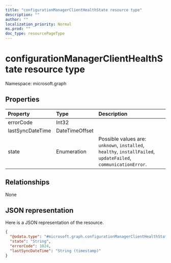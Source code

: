 ```yaml
---
title: "configurationManagerClientHealthState resource type"
description: ""
author: ""
localization_priority: Normal
ms.prod: ""
doc_type: resourcePageType
---
```


# configurationManagerClientHealthState resource type


Namespace: microsoft.graph



## Properties
|Property|Type|Description|
|:---|:---|:---|
|errorCode|Int32||
|lastSyncDateTime|DateTimeOffset||
|state|Enumeration| Possible values are: `unknown`, `installed`, `healthy`, `installFailed`, `updateFailed`, `communicationError`.|

## Relationships
None

## JSON representation
Here is a JSON representation of the resource.
<!-- {
  "blockType": "resource",
  "@odata.type": "microsoft.graph.configurationManagerClientHealthState"
}
-->
``` json
{
  "@odata.type": "#microsoft.graph.configurationManagerClientHealthState",
  "state": "String",
  "errorCode": 1024,
  "lastSyncDateTime": "String (timestamp)"
}
```

